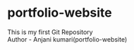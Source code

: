 # portfolio-website

This is my first Git Repository
<br>
Author - Anjani kumari(portfolio-website)
